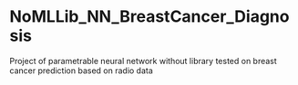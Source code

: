 # NoMLLib_NN_BreastCancer_Diagnosis
Project of parametrable neural network without library tested on breast cancer prediction based on radio data
